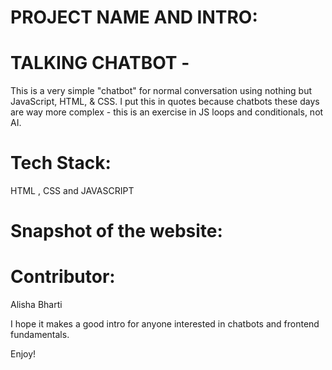 # PROJECT NAME AND INTRO:
  
# TALKING CHATBOT -
This is a very simple "chatbot" for normal conversation using nothing but JavaScript, HTML, & CSS. I put this in quotes because chatbots these days are way more complex - this is an exercise in JS loops and conditionals, not AI.

# Tech Stack:
HTML , CSS and JAVASCRIPT 

# Snapshot of the website:

# Contributor:
 Alisha Bharti


I hope it makes a good intro for anyone interested in chatbots and frontend fundamentals.

Enjoy!


